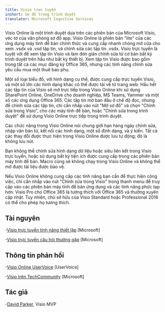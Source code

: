 ```yaml
---
title: Visio trực tuyến
inshort: Sơ đồ trong trình duyệt
translator: Microsoft Cognitive Services
---
```



Visio Online là một trình duyệt dựa trên các phiên bản của Microsoft Visio, véc tơ của văn phòng sơ đồ app. Visio Online là phiên bản "lite" của các ứng dụng máy tính để bàn chính thức và cung cấp nhanh chóng mở cửa cho xem .vsdx và .vsd tập tin, và chỉnh sửa các tập tin .vsdx. Visio trực tuyến là tuyệt vời để xem tập tin Visio và làm đơn giản chỉnh sửa từ cơ bản bất kỳ trình duyệt trên hầu như bất kỳ thiết bị. Xem tập tin Visio được bao gồm trong tất cả các mục đăng ký Office 365, nhưng các tính năng chỉnh sửa yêu cầu mua một thuê bao phụ.

Một số loại biểu đồ, với hình dạng cụ thể, được cung cấp trực tuyến Visio, và một số lớn các hình dạng khác có thể được tải về từ trang web. Hầu hết các tập tin của Visio sẽ mở trực tiếp trong Visio Online khi sử dụng SharePoint Online, OneDrive cho doanh nghiệp, MS Teams, Yammer và một số các ứng dụng Office 365. Các tập tin mở ban đầu ở chế độ đọc, nhưng để chỉnh sửa các tập tin, chỉ cần nhấp vào nút "Mở sơ đồ" và chọn "Chỉnh sửa trong Visio", cho các máy tính để bàn, hoặc "Chỉnh sửa trong trình duyệt" để sử dụng Visio Online trực tiếp trong trình duyệt.

Các chức năng trong Visio Online nói chung giới hạn hàng ngày chỉnh sửa, nhập văn bản từ, kết nối các hình dạng, một số định dạng, và ý kiến. Tất cả các thay đổi được thực hiện trong Visio Online được lưu tự động; đó là không lưu nút.

Bạn không thể chỉnh sửa hình dạng dữ liệu hoặc siêu liên kết trong Visio trực tuyến, hoặc sử dụng bất kỳ tiện ích được cung cấp trong các phiên bản máy tính để bàn. Macro cũng sẽ không chạy trong Visio Online và không thể mở được tài liệu được bảo vệ.

Nếu Visio Online không cung cấp các tính năng bạn cần để thực hiện công việc, chỉ cần nhấp vào nút "Chỉnh sửa trong Visio" trong thanh menu để truy cập vào các phiên bản máy tính để bàn ứng dụng và các tính năng phức tạp hơn. Visio Pro cho Office 365 là tương thích với Office 365 và thường xuyên cập nhật. Tuy nhiên, chủ sở hữu của Visio Standard hoặc Professional 2016 có thể cho phép họ tương thích.

Tài nguyên
---------

-[Visio trực tuyến tính năng thiết lập](https://technet.microsoft.com/library/visio-online-service-descriptoin.aspx)
    \[Microsoft\]

-[Visio trực tuyến câu hỏi thường gặp](https://support.office.com/en-us/article/Visio-Online-Frequently-Asked-Questions-e6647040-2fca-42ec-9fa5-d16a4e39e0ee?ui=en-US&rs=en-US&ad=US)
    \[Microsoft\]

Thông tin phản hồi
---------

-[Visio Online UserVoice](https://visio.uservoice.com/forums/368199-visio-online)
    \[UserVoice\]

-[Visio trên TechCommunity](https://techcommunity.microsoft.com/t5/Visio/ct-p/Visio)
    \[Microsoft\]

Tác giả
---------

-[David Parker](https://www.linkedin.com/in/bvisual/), Visio MVP


